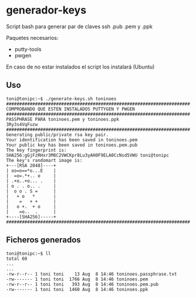 # generador-keys
Script bash para generar par de claves ssh .pub .pem y .ppk

Paquetes necesarios:
- putty-tools
- pwgen

En caso de no estar instalados el script los instalará (Ubuntu)

## Uso
```console
toni@tonipc:~$ ./generate-keys.sh toninoes
######################################################################
COMPROBANDO QUE ESTEN INSTALADOS PUTTYGEN Y PWGEN
######################################################################
PASSPHRASE PARA toninoes.pem y toninoes.ppk
3Ry3s4VqFuzw
######################################################################
Generating public/private rsa key pair.
Your identification has been saved in toninoes.pem
Your public key has been saved in toninoes.pem.pub
The key fingerprint is:
SHA256:gGjFzRHxr3M8C2VWCKpr8Lu3yAH0F9ELA0CcNsd5VWU toni@tonipc
The key's randomart image is:
+---[RSA 2048]----+
| oo=o==*o...E    |
|  =o=.*+.. o     |
| .+o..+o... .    |
| o . . o.. .     |
|  o o . S =      |
|   + o   *       |
|    =   + +      |
|   o +.  + o     |
|    =o..  .      |
+----[SHA256]-----+
######################################################################
```

## Ficheros generados
```console
toni@tonipc:~$ ll
total 60
...
...
-rw-r--r-- 1 toni toni    13 Aug  8 14:46 toninoes.passphrase.txt
-rw------- 1 toni toni  1766 Aug  8 14:46 toninoes.pem
-rw-r--r-- 1 toni toni   393 Aug  8 14:46 toninoes.pem.pub
-rw------- 1 toni toni  1460 Aug  8 14:46 toninoes.ppk
```
